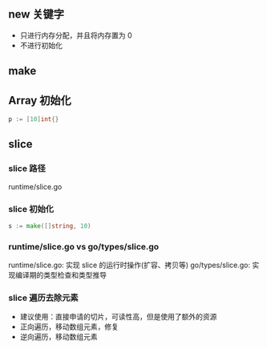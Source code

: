 ## new 关键字

- 只进行内存分配，并且将内存置为 0
- 不进行初始化

## make

## Array 初始化

 ```go
p := [10]int{}
```

## slice

### slice 路径

runtime/slice.go

### slice 初始化

```go
s := make([]string, 10)
```

### runtime/slice.go vs  go/types/slice.go

runtime/slice.go: 实现 slice 的运行时操作(扩容、拷贝等)
go/types/slice.go: 实现编译期的类型检查和类型推导

### slice 遍历去除元素

- 建议使用：直接申请的切片，可读性高，但是使用了额外的资源
- 正向遍历，移动数组元素，修复
- 逆向遍历，移动数组元素